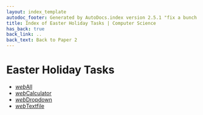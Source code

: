 ```yaml
---
layout: index_template
autodoc_footer: Generated by AutoDocs.index version 2.5.1 "fix a bunch of bugs" ⓒ Starwort, 2020
title: Index of Easter Holiday Tasks | Computer Science
has_back: true
back_link: ..
back_text: Back to Paper 2
---
```


# **Easter Holiday Tasks**

- <a href='./all.html'><i title='HTML file' class="material-icons">web</i>All</a>
- <a href='./calculator.html'><i title='HTML file' class="material-icons">web</i>Calculator</a>
- <a href='./dropdown.html'><i title='HTML file' class="material-icons">web</i>Dropdown</a>
- <a href='./textfile.html'><i title='HTML file' class="material-icons">web</i>Textfile</a>
